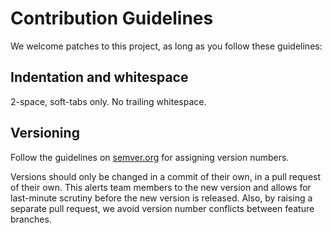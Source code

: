 # Contribution Guidelines

We welcome patches to this project, as long as you follow these
guidelines:

## Indentation and whitespace

2-space, soft-tabs only. No trailing whitespace.

## Versioning

Follow the guidelines on [semver.org](http://semver.org/) for assigning version
numbers.

Versions should only be changed in a commit of their own, in a pull request of
their own. This alerts team members to the new version and allows for
last-minute scrutiny before the new version is released. Also, by raising a
separate pull request, we avoid version number conflicts between feature
branches.
